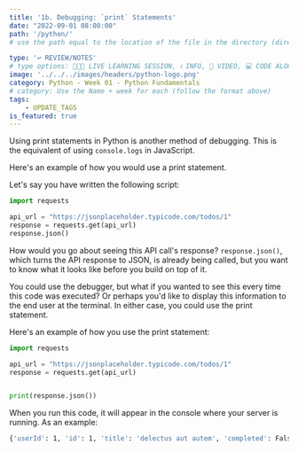```yaml
---
title: '1b. Debugging: `print` Statements'
date: "2022-09-01 08:00:00"
path: '/python/'
# use the path equal to the location of the file in the directory (directory structure)

type: '↩️ REVIEW/NOTES'
# type options: 👩🏽‍🏫 LIVE LEARNING SESSION, ℹ️ INFO, 🎥 VIDEO, 💻 CODE ALONG, 🥼LAB, ↩️ REVIEW/NOTES, 👥 GROUP LEARNING, 👷🏼‍♂️ GROUP PROJECT, 🧠 ASSESSMENT, 📝 ASSIGNMENT
image: '../../../images/headers/python-logo.png'
category: Python - Week 01 - Python Fundamentals
# category: Use the Name + week for each (follow the format above)
tags:
    - UPDATE_TAGS
is_featured: true
---
```


Using print statements in Python is another method of debugging. This is the equivalent of using `console.logs` in JavaScript.

Here's an example of how you would use a print statement.

Let's say you have written the following script:

```python
import requests

api_url = "https://jsonplaceholder.typicode.com/todos/1"
response = requests.get(api_url)
response.json()
```

How would you go about seeing this API call's response? `response.json()`, which turns the API response to JSON, is already being called, but you want to know what it looks like before you build on top of it.

You could use the debugger, but what if you wanted to see this every time this code was executed? Or perhaps you'd like to display this information to the end user at the terminal. In either case, you could use the print statement.

Here's an example of how you use the print statement:

```python
import requests

api_url = "https://jsonplaceholder.typicode.com/todos/1"
response = requests.get(api_url)


print(response.json())
```

When you run this code, it will appear in the console where your server is running. As an example:

```bash
{'userId': 1, 'id': 1, 'title': 'delectus aut autem', 'completed': False}
```
